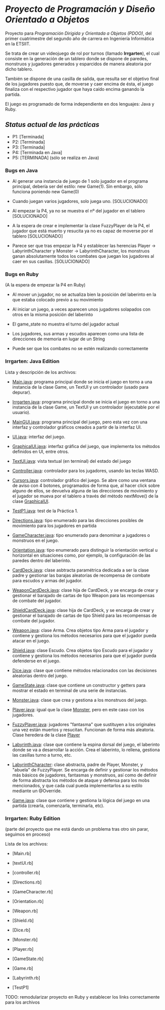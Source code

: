 # ***Proyecto de Programación y Diseño Orientado a Objetos***

Proyecto para _Programación Dirigida y Orientada a Objetos (PDOO)_, del primer cuatrimestre del segundo año de carrera en Ingeniería Informática en la ETSIIT.

Se trata de crear un videojuego de rol por turnos (llamado **Irrgarten**), el cual consiste en la generación de un tablero donde se dispone de paredes, monstruos y jugadores generados y esparcidos de manera aleatoria por dicho tablero. 

También se dispone de una casilla de salida, que resulta ser el objetivo final de los jugadores puesto que, de moverse y caer encima de ésta, el juego finaliza con el respectivo jugador que haya caído encima ganando la partida.

El juego es programado de forma independiente en dos lenguajes: Java y Ruby.

## *Status actual de las prácticas*

- P1: [Terminada]
- P2: [Terminada]
- P3: [Terminada]
- P4: [Terminada en Java]
- P5: [TERMINADA] (sólo se realiza en Java)

### **Bugs en Java**

- Al generar una instancia de juego de 1 solo jugador en el programa principal, debería ser del estilo: new Game(1). Sin embargo, sólo funciona poniendo new Game(0)
    
- Cuando juegan varios jugadores, solo juega uno. [SOLUCIONADO]
  
- Al empezar la P4, ya no se muestra el nº del jugador en el tablero [SOLUCIONADO]

- A la espera de crear e implementar la clase FuzzyPlayer de la P4, el jugador que está muerto y resucita ya no es capaz de moverse por el tablero [SOLUCIONADO]

- Parece ser que tras empezar la P4 y establecer las herencias Player -> LabyrinthCharacter y Monster -> LabyrinthCharacter, los monstruos ganan absolutamente todos los combates que juegan los jugadores al caer en sus casillas. [SOLUCIONADO]


### **Bugs en Ruby**

(A la espera de empezar la P4 en Ruby)

- Al mover un jugador, no se actualiza bien la posición del laberinto en la que estaba colocado previo a su movimiento
  
- Al iniciar un juego, a veces aparecen unos jugadores solapados con otros en la misma posición del laberinto 

- El game_state no muestra el turno del jugador actual

- Los jugadores, sus armas y escudos aparecen como una lista de direcciones de memoria en lugar de un String

- Puede ser que los combates no se estén realizando correctamente

### **Irrgarten: Java Edition**

Lista y descripción de los archivos:

- [Main.java](Irrgarten-Java/src/main/Main.java): programa principal donde se inicia el juego en torno a una instancia de la clase Game, un TextUI y un controlador (usado para depurar).

- [Irrgarten.java](Irrgarten-Java/src/main/Irrgarten.java): programa principal donde se inicia el juego en torno a una instancia de la clase Game, un TextUI y un controlador (ejecutable por el usuario).

- [MainGUI.java](Irrgarten-Java/src/main/MainGUI.java): programa principal del juego, pero esta vez con una interfaz y controlador gráficos creados a partir de la interfaz UI.

- [UI.java](Irrgarten-Java/src/UI/UI.java): interfaz del juego.

- [GraphicalUI.java](Irrgarten-Java/src/UI/GraphicalUI.java): interfaz gráfica del juego, que implementa los métodos definidos en UI, entre otros.

- [TextUI.java](Irrgarten-Java/src/UI/TextUI.java): vista textual (en terminal) del estado del juego

- [Controller.java](Irrgarten-Java/src/controller/Controller.java): controlador para los jugadores, usando las teclas WASD.

- [Cursors.java](Irrgarten-Java/src/controller/Cursors.java): controlador gráfico del juego. Se abre como una ventana de aviso con 4 botones, programados de forma que, al hacer click sobre alguno de ellos, se devuelva alguna de las direcciones de movimiento y el jugador se mueva por el tablero a través del método nextMove() de la clase [GraphicalUI](Irrgarten-Java/src/UI/GraphicalUI.java).

- [TestP1.java](Irrgarten-Java/test/TestP1): test de la Práctica 1.

- [Directions.java](Irrgarten-Java/src/irrgarten/Directions.java): tipo enumerado para las direcciones posibles de movimiento para los jugadores en partida

- [GameCharacter.java](Irrgarten-Java/src/irrgarten/GameCharacter.java): tipo enumerado para denominar a jugadores o monstruos en el juego.

- [Orientation.java](Irrgarten-Java/src/irrgarten/Orientation.java): tipo enumerado para distinguir la orientación vertical u horizontal en situaciones como, por ejemplo, la configuración de las paredes dentro del laberinto.

- [CardDeck<T>.java](Irrgarten-Java/src/irrgarten/CardDeck.java): clase asbtracta paramétrica dedicada a ser la clase padre y gestionar las barajas aleatorias de recompensa de combate para escudos y armas del jugador.

- [WeaponCardDeck.java](Irrgarten-Java/src/irrgarten/WeaponCardDeck.java): clase hija de CardDeck<Weapon>, y se encarga de crear y gestionar el barajado de cartas de tipo Weapon para las recompensas de combate del jugador.

- [ShieldCardDeck.java](Irrgarten-Java/src/irrgarten/ShieldCardDeck.java): clase hija de CardDeck<Shield>, y se encarga de crear y gestionar el barajado de cartas de tipo Shield para las recompensas de combate del jugador.

- [Weapon.java](Irrgarten-Java/src/irrgarten/Weapon.java): clase Arma. Crea objetos tipo Arma para el jugador y contiene y gestiona los métodos necesarios para que el jugador pueda atacar en el juego.

- [Shield.java](Irrgarten-Java/src/irrgarten/Weapon.java): clase Escudo. Crea objetos tipo Escudo para el jugador y contiene y gestiona los métodos necesarios para que el jugador pueda defenderse en el juego.

- [Dice.java](Irrgarten-Java/src/irrgarten/Dice.java): clase que contiene métodos relacionados con las decisiones aleatorias dentro del juego.

- [GameState.java](Irrgarten-Java/src/irrgarten/GameState.java): clase que contiene un constructor y getters para mostrar el estado en terminal de una serie de instancias.

- [Monster.java](Irrgarten-Java/src/irrgarten/Monster.java): clase que crea y gestiona a los monstruos del juego.

- [Player.java](Irrgarten-Java/src/irrgarten/Player.java): igual que la clase [Monster](Irrgarten-Java/src/irrgarten/Monster.java), pero en este caso con los jugadores.

- [FuzzyPlayer.java](Irrgarten-Java/src/irrgarten/FuzzyPlayer.java): jugadores "fantasma" que sustituyen a los originales una vez están muertos y resucitan. Funcionan de forma más aleatoria. Clase heredera de la clase [Player](Irrgarten-Java/src/irrgarten/Player.java)
  
- [Labyrinth.java](Irrgarten-Java/src/irrgarten/Labyrinth.java): clase que contiene la espina dorsal del juego, el laberinto donde se va a desarrollar la acción. Crea el laberinto, lo rellena, gestiona las casillas turno a turno, etc.

- [LabyrinthCharacter](Irrgarten-Java/src/irrgarten/LabyrinthCharacter.java): clase abstracta, padre de Player, Monster, y "abuela" de FuzzyPlayer. Se encarga de definir y gestionar los métodos más básicos de jugadores, fantasmas y monstruos, así como de definir de forma abstracta los métodos de ataque y defensa para los mobs mencionados, y que cada cual pueda implementarlos a su estilo mediante un @Override.

- [Game.java](Irrgarten-Java/src/irrgarten/Game.java): clase que contiene y gestiona la lógica del juego en una partida (crearla, comenzarla, terminarla, etc).

### **Irrgarten: Ruby Edition**

(parte del proyecto que me está dando un problema tras otro sin parar, seguimos en proceso)

Lista de los archivos:

- [Main.rb]

- [textUI.rb]

- [controller.rb]

- [Directions.rb]

- [GameCharacter.rb]

- [Orientation.rb]

- [Weapon.rb]

- [Shield.rb]

- [Dice.rb]

- [Monster.rb]

- [Player.rb]

- [GameState.rb]

- [Game.rb]

- [Labyrinth.rb]

- [TestP1]

TODO: remodularizar proyecto en Ruby y establecer los links correctamente para los archivos
